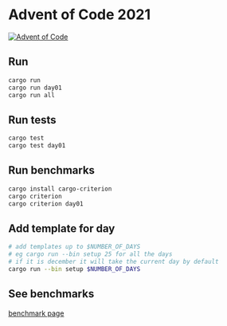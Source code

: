 # Advent of Code 2021
[![Advent of Code](https://github.com/rikharink/adventofcode/actions/workflows/aoc.yml/badge.svg)](https://github.com/rikharink/adventofcode/actions/workflows/aoc.yml)

## Run

```sh
cargo run
cargo run day01
cargo run all
```

## Run tests

```sh
cargo test
cargo test day01
```

## Run benchmarks

```sh
cargo install cargo-criterion
cargo criterion
cargo criterion day01
```

## Add template for day

```sh
# add templates up to $NUMBER_OF_DAYS
# eg cargo run --bin setup 25 for all the days
# if it is december it will take the current day by default
cargo run --bin setup $NUMBER_OF_DAYS
```

## See benchmarks

[benchmark page](https://rikharink.github.io/adventofcode/index.html)
